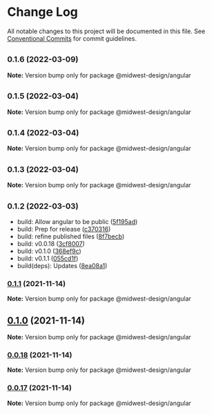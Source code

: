 # Change Log

All notable changes to this project will be documented in this file.
See [Conventional Commits](https://conventionalcommits.org) for commit guidelines.

## <small>0.1.6 (2022-03-09)</small>

**Note:** Version bump only for package @midwest-design/angular





## <small>0.1.5 (2022-03-04)</small>

**Note:** Version bump only for package @midwest-design/angular





## <small>0.1.4 (2022-03-04)</small>

**Note:** Version bump only for package @midwest-design/angular





## <small>0.1.3 (2022-03-04)</small>

**Note:** Version bump only for package @midwest-design/angular





## <small>0.1.2 (2022-03-03)</small>

* build: Allow angular to be public ([5f195ad](https://github.com/splitinfinities/Midwest/commit/5f195ad))
* build: Prep for release ([c370316](https://github.com/splitinfinities/Midwest/commit/c370316))
* build: refine published files ([8f7becb](https://github.com/splitinfinities/Midwest/commit/8f7becb))
* build: v0.0.18 ([3cf8007](https://github.com/splitinfinities/Midwest/commit/3cf8007))
* build: v0.1.0 ([368ef9c](https://github.com/splitinfinities/Midwest/commit/368ef9c))
* build: v0.1.1 ([055cd1f](https://github.com/splitinfinities/Midwest/commit/055cd1f))
* build(deps): Updates ([8ea08a1](https://github.com/splitinfinities/Midwest/commit/8ea08a1))





### [0.1.1](https://github.com/splitinfinities/midwest/compare/v0.1.0...v0.1.1) (2021-11-14)

**Note:** Version bump only for package @midwest-design/angular





## [0.1.0](https://github.com/splitinfinities/midwest/compare/v0.0.17...v0.1.0) (2021-11-14)

**Note:** Version bump only for package @midwest-design/angular





### [0.0.18](https://github.com/splitinfinities/midwest/compare/v0.0.17...v0.0.18) (2021-11-14)

**Note:** Version bump only for package @midwest-design/angular





### [0.0.17](https://github.com/splitinfinities/midwest/compare/v0.0.15...v0.0.17) (2021-11-14)

**Note:** Version bump only for package @midwest-design/angular
